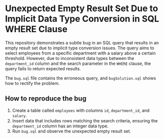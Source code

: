 # Unexpected Empty Result Set Due to Implicit Data Type Conversion in SQL WHERE Clause

This repository demonstrates a subtle bug in an SQL query that results in an empty result set due to implicit type conversion issues. The query aims to select employees from a specific department with a salary above a certain threshold. However, due to inconsistent data types between the `department_id` column and the search parameter in the `WHERE` clause, the query fails to return expected results.

The `bug.sql` file contains the erroneous query, and `bugSolution.sql` shows how to rectify the problem.

## How to reproduce the bug
1. Create a table called `employees` with columns `id`, `department_id`, and `salary`.
2. Insert data that includes rows matching the search criteria, ensuring the `department_id` column has an integer data type.
3. Run `bug.sql` and observe the unexpected empty result set.